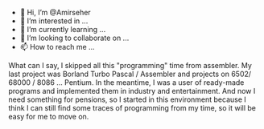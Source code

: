 - 👋 Hi, I’m @Amirseher
- 👀 I’m interested in ...
- 🌱 I’m currently learning ...
- 💞️ I’m looking to collaborate on ...
- 📫 How to reach me ...

<!---
Amirseher/Amirseher is a ✨ special ✨ repository because its `README.md` (this file) appears on your GitHub profile.
You can click the Preview link to take a look at your changes.
--->
What can I say, I skipped all this "programming" time from assembler. 
My last project was Borland Turbo Pascal / Assembler and projects on 6502/ 68000 / 8086 ... Pentium. 
In the meantime, I was a user of ready-made programs and implemented them in industry and entertainment. 
And now I need something for pensions, so I started in this environment because I think I can still find some traces of programming from my time, so it will be easy for me to move on.

